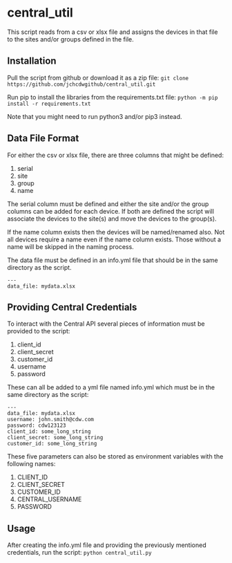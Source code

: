 # central_util
This script reads from a csv or xlsx file and assigns the devices in that file to the sites and/or groups defined in the file.
## Installation
Pull the script from github or download it as a zip file:
`git clone https://github.com/jchcdwgithub/central_util.git`

Run pip to install the libraries from the requirements.txt file:
`python -m pip install -r requirements.txt`

Note that you might need to run python3 and/or pip3 instead.

## Data File Format
For either the csv or xlsx file, there are three columns that might be defined:
1. serial
2. site
3. group
4. name

The serial column must be defined and either the site and/or the group columns can be added for each device. If both are defined
the script will associate the devices to the site(s) and move the devices to the group(s). 

If the name column exists then the devices will be named/renamed also. Not all devices require a name even if the name column exists.
Those without a name will be skipped in the naming process.

The data file must be defined in an info.yml
file that should be in the same directory as the script.
```
---
data_file: mydata.xlsx
```

## Providing Central Credentials
To interact with the Central API several pieces of information must be provided to the script:
1. client_id
2. client_secret
3. customer_id
4. username
5. password

These can all be added to a yml file named info.yml which must be in the same directory as the script:
```
---
data_file: mydata.xlsx
username: john.smith@cdw.com
password: cdw123123
client_id: some_long_string
client_secret: some_long_string
customer_id: some_long_string
```

These five parameters can also be stored as environment variables with the following names:
1. CLIENT_ID
2. CLIENT_SECRET
3. CUSTOMER_ID
4. CENTRAL_USERNAME
5. PASSWORD

## Usage
After creating the info.yml file and providing the previously mentioned credentials, run the script:
`python central_util.py`